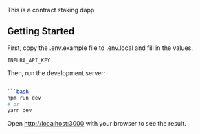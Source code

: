 This is a contract staking dapp

## Getting Started

First, copy the .env.example file to .env.local and fill in the values.

```
INFURA_API_KEY
```

Then, run the development server:

````bash

```bash
npm run dev
# or
yarn dev
````

Open [http://localhost:3000](http://localhost:3000) with your browser to see the result.
